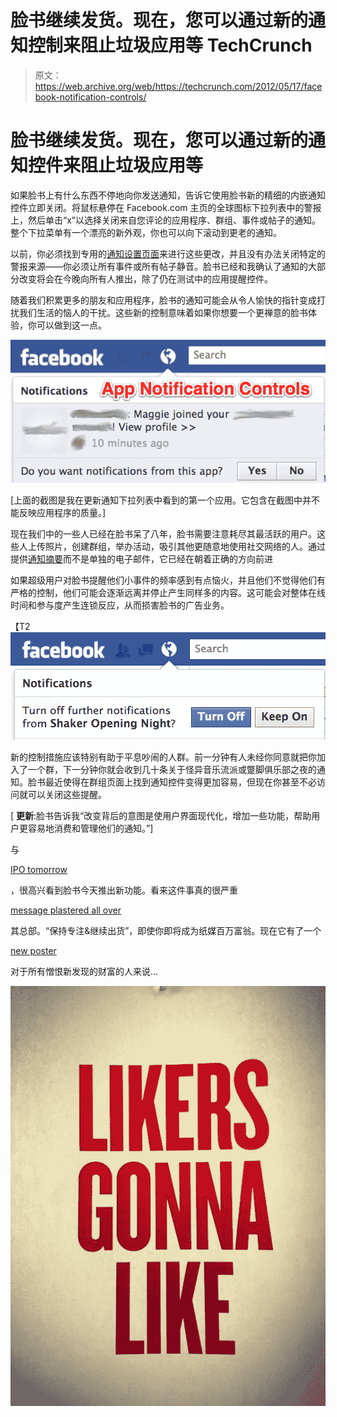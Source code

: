 # 脸书继续发货。现在，您可以通过新的通知控制来阻止垃圾应用等 TechCrunch

> 原文：<https://web.archive.org/web/https://techcrunch.com/2012/05/17/facebook-notification-controls/>

# 脸书继续发货。现在，您可以通过新的通知控件来阻止垃圾应用等

如果脸书上有什么东西不停地向你发送通知，告诉它使用脸书新的精细的内嵌通知控件立即关闭。将鼠标悬停在 Facebook.com 主页的全球图标下拉列表中的警报上，然后单击“x”以选择关闭来自您评论的应用程序、群组、事件或帖子的通知。整个下拉菜单有一个漂亮的新外观，你也可以向下滚动到更老的通知。

以前，你必须找到专用的[通知设置页面](https://web.archive.org/web/20221206100440/http://www.facebook.com/settings?tab=notifications)来进行这些更改，并且没有办法关闭特定的警报来源——你必须让所有事件或所有帖子静音。脸书已经和我确认了通知的大部分改变将会在今晚向所有人推出，除了仍在测试中的应用提醒控件。

随着我们积累更多的朋友和应用程序，脸书的通知可能会从令人愉快的指针变成打扰我们生活的恼人的干扰。这些新的控制意味着如果你想要一个更禅意的脸书体验，你可以做到这一点。

![](img/ad261a198b8450c0e63b51522febe1d3.png "App Notification Controls")

[上面的截图是我在更新通知下拉列表中看到的第一个应用。它包含在截图中并不能反映应用程序的质量。]

现在我们中的一些人已经在脸书呆了八年，脸书需要注意耗尽其最活跃的用户。这些人上传照片，创建群组，举办活动，吸引其他更随意地使用社交网络的人。通过提供[通知摘要](https://web.archive.org/web/20221206100440/https://beta.techcrunch.com/2011/09/20/facebook-sends-users-an-email-to-tell-them-its-going-to-send-them-less-email/)而不是单独的电子邮件，它已经在朝着正确的方向前进

如果超级用户对脸书提醒他们小事件的频率感到有点恼火，并且他们不觉得他们有严格的控制，他们可能会逐渐远离并停止产生同样多的内容。这可能会对整体在线时间和参与度产生连锁反应，从而损害脸书的广告业务。

【T2![](img/ff9f620accb0d872371a973eb8b21b9a.png "Facebook Event Notifications")

新的控制措施应该特别有助于平息吵闹的人群。前一分钟有人未经你同意就把你加入了一个群，下一分钟你就会收到几十条关于怪异音乐流派或蹩脚俱乐部之夜的通知。脸书最近使得在群组页面上找到通知控件变得更加容易，但现在你甚至不必访问就可以关闭这些提醒。

[ **更新**:脸书告诉我“改变背后的意图是使用户界面现代化，增加一些功能，帮助用户更容易地消费和管理他们的通知。”]

与

[IPO tomorrow](https://web.archive.org/web/20221206100440/https://beta.techcrunch.com/tag/facebook-ipo/)

，很高兴看到脸书今天推出新功能。看来这件事真的很严重

[message plastered all over](https://web.archive.org/web/20221206100440/https://beta.techcrunch.com/2012/02/02/stay-focused-and-keep-shipping/)

其总部。“保持专注&继续出货”，即使你即将成为纸媒百万富翁。现在它有了一个

[new poster](//web.archive.org/web/20221206100440/http://www.facebook.com/ahaugen/posts/267002940064563)

对于所有憎恨新发现的财富的人来说…

[![](img/b964fc59e9252e158aa884b4de7afdf9.png "Facebook Likers Gonna Like")](https://web.archive.org/web/20221206100440/https://beta.techcrunch.com/2012/05/17/facebook-notification-controls/559979_4056443854993_1398995225_33671752_1149418131_n/)
